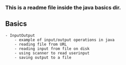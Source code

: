 ### This is a readme file inside the java basics dir.

## Basics

    - InputOutput
        - example of input/output operations in java
        - reading file from URL
        - reading input from file on disk
        - using scanner to read userinput
        - saving output to a file